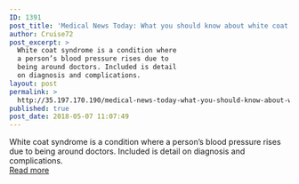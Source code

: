 ```yaml
---
ID: 1391
post_title: 'Medical News Today: What you should know about white coat syndrome'
author: Cruise72
post_excerpt: >
  White coat syndrome is a condition where
  a person’s blood pressure rises due to
  being around doctors. Included is detail
  on diagnosis and complications.
layout: post
permalink: >
  http://35.197.170.190/medical-news-today-what-you-should-know-about-white-coat-syndrome/
published: true
post_date: 2018-05-07 11:07:49
---
```

White coat syndrome is a condition where a person’s blood pressure rises due to being around doctors. Included is detail on diagnosis and complications.<br/><a style="white-space: nowrap" href="https://www.medicalnewstoday.com/articles/320861.php" class="button purchase" rel="nofollow noopener" target="_blank">Read more</a>